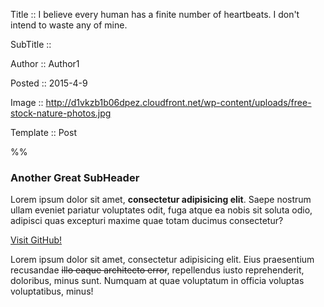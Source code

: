 Title ::  I believe every human has a finite number of heartbeats. I don't intend to waste any of mine.

SubTitle :: 

Author :: Author1

Posted :: 2015-4-9

Image :: http://d1vkzb1b06dpez.cloudfront.net/wp-content/uploads/free-stock-nature-photos.jpg

Template :: Post

%%

### Another Great SubHeader

Lorem ipsum dolor sit amet, **consectetur adipisicing elit**. Saepe nostrum ullam eveniet pariatur voluptates odit, fuga atque ea nobis sit soluta odio, adipisci quas excepturi maxime quae totam ducimus consectetur?

[Visit GitHub!](www.github.com)

Lorem ipsum dolor sit amet, consectetur adipisicing elit. Eius praesentium recusandae ~~illo eaque architecto error~~, repellendus iusto reprehenderit, doloribus, minus sunt. Numquam at quae voluptatum in officia voluptas voluptatibus, minus!